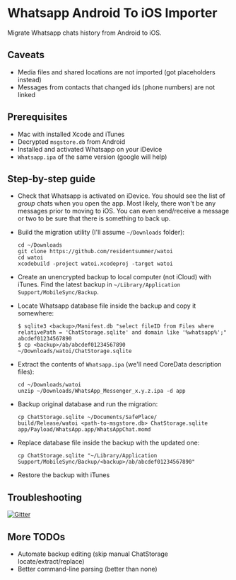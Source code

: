 # Whatsapp Android To iOS Importer

Migrate Whatsapp chats history from Android to iOS.

## Caveats

* Media files and shared locations are not imported (got placeholders instead)
* Messages from contacts that changed ids (phone numbers) are not linked

## Prerequisites

* Mac with installed Xcode and iTunes
* Decrypted `msgstore.db` from Android
* Installed and activated Whatsapp on your iDevice
* `Whatsapp.ipa` of the same version (google will help)

## Step-by-step guide

* Check that Whatsapp is activated on iDevice. You should see the list of *group* chats
  when you open the app. Most likely, there won't be any messages prior to moving to iOS.
  You can even send/receive a message or two to be sure that there is something to back up.
* Build the migration utility (I'll assume `~/Downloads` folder):

      cd ~/Downloads
      git clone https://github.com/residentsummer/watoi
      cd watoi
      xcodebuild -project watoi.xcodeproj -target watoi

* Create an unencrypted backup to local computer (not iCloud) with iTunes.
  Find the latest backup in `~/Library/Application Support/MobileSync/Backup`.
* Locate Whatsapp database file inside the backup and copy it somewhere:

      $ sqlite3 <backup>/Manifest.db "select fileID from Files where relativePath = 'ChatStorage.sqlite' and domain like '%whatsapp%';"
      abcdef01234567890
      $ cp <backup>/ab/abcdef01234567890 ~/Downloads/watoi/ChatStorage.sqlite

* Extract the contents of `Whatsapp.ipa` (we'll need CoreData description files):

      cd ~/Downloads/watoi
      unzip ~/Downloads/WhatsApp_Messenger_x.y.z.ipa -d app

* Backup original database and run the migration:

      cp ChatStorage.sqlite ~/Documents/SafePlace/
      build/Release/watoi <path-to-msgstore.db> ChatStorage.sqlite app/Payload/WhatsApp.app/WhatsAppChat.momd

* Replace database file inside the backup with the updated one:

      cp ChatStorage.sqlite "~/Library/Application Support/MobileSync/Backup/<backup>/ab/abcdef01234567890"

* Restore the backup with iTunes

## Troubleshooting

[![Gitter](https://badges.gitter.im/gitterHQ/gitter.svg)](https://gitter.im/residentsummer_watoi/Lobby?utm_source=badge&utm_medium=badge&utm_campaign=pr-badge)

## More TODOs

* Automate backup editing (skip manual ChatStorage locate/extract/replace)
* Better command-line parsing (better than none)
